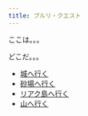 ```yaml
---
title: プルリ・クエスト
---
```


ここは。。。

どこだ。。。

- [城へ行く](/castle/)
- [砂場へ行く](/sandbox/)
- [リアク島へ行く](/react/)
- [山へ行く](/mountain/)
